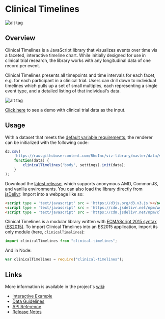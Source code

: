 # Clinical Timelines
![alt tag](https://user-images.githubusercontent.com/31038805/32514368-ccf98744-c3ca-11e7-890d-d10bba8350ff.gif)

## Overview
Clinical Timelines is a JavaScript library that visualizes events over time via a faceted, interactive timeline chart.
While initially designed for use in clinical trial research, the library works with any longitudinal data of one record per event.

Clinical Timelines presents all timepoints and time intervals for each facet, e.g. for each participant in a clinical trial.
Users can drill down to individual timelines which pulls up a set of small multiples, each representing a single event type, and a detailed listing of that individual's data.

![alt tag](https://user-images.githubusercontent.com/31038805/32617032-e90cc4aa-c541-11e7-8ec8-c8867de51c94.PNG)

[Click here](https://rhoinc.github.io/clinical-timelines/build/test-page/) to see a demo with clinical trial data as the input.

## Usage
With a dataset that meets the [default variable requirements](https://github.com/RhoInc/clinical-timelines/wiki/Data-Guidelines), the renderer can be initialized with the following code:

```javascript
d3.csv(
    'https://raw.githubusercontent.com/RhoInc/viz-library/master/data/safetyData/ADTIMELINES.csv',
    function(data) {
        clinicalTimelines('body', settings).init(data);
    }
);
```

Download the [latest release](https://github.com/RhoInc/clinical-timelines/releases/latest), which supports anonymous AMD, CommonJS, and vanilla environments.
You can also load the library directly from [jsDelivr](https://cdn.jsdelivr.net/npm/clinical-timelines/build/clinicalTimelines.js):
Import into a webpage like so:

```html
<script type = 'text/javascript' src = 'https://d3js.org/d3.v3.js'></script>
<script type = 'text/javascript' src = 'https://cdn.jsdelivr.net/npm/webcharts/build/webcharts.js'></script>
<script type = 'text/javascript' src = 'https://cdn.jsdelivr.net/npm/clinical-timelines/build/clinicalTimelines.js'></script>
```

Clinical Timelines is a modular library written with [ECMAScript 2015 syntax (ES2015)](http://es6-features.org/).
To import Clinical Timelines into an ES2015 application, import its only module (here, `clinicalTimelines`):

```js
import clinicalTimelines from "clinical-timelines";
```

And in Node:

```js
var clinicalTimelines = require("clinical-timelines");
```
## Links
More information is available in the project's [wiki](https://github.com/RhoInc/clinical-timelines/wiki):

* [Interactive Example](https://rhoinc.github.io/clinical-timelines/test-page/)
* [Data Guidelines](https://github.com/RhoInc/clinical-timelines/wiki/Data-Guidelines)
* [API Reference](https://github.com/RhoInc/clinical-timelines/wiki/API)
* [Release Notes](https://github.com/RhoInc/clinical-timelines/releases)
